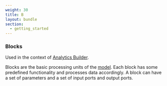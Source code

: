 ```yaml
---
weight: 30
title: B
layout: bundle
section:
  - getting_started
---
```


### Blocks

Used in the context of [Analytics Builder](#analytics-builder).

Blocks are the basic processing units of the [model](#model). Each block has some predefined functionality and processes data accordingly. A block can have a set of parameters and a set of input ports and output ports.
